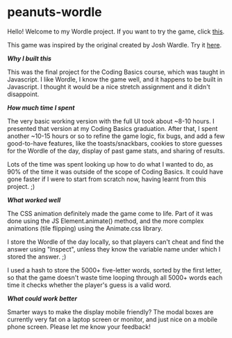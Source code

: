 # peanuts-wordle

Hello! Welcome to my Wordle project. If you want to try the game, click [this](https://peanutyabing.github.io/peanuts-wordle/).

This game was inspired by the original created by Josh Wardle. Try it [here](https://www.nytimes.com/games/wordle/index.html).

**_Why I built this_**

This was the final project for the Coding Basics course, which was taught in Javascript. I like Wordle, I know the game well, and it happens to be built in Javascript. I thought it would be a nice stretch assignment and it didn't disappoint.

**_How much time I spent_**

The very basic working version with the full UI took about ~8-10 hours. I presented that version at my Coding Basics graduation. After that, I spent another ~10-15 hours or so to refine the game logic, fix bugs, and add a few good-to-have features, like the toasts/snackbars, cookies to store guesses for the Wordle of the day, display of past game stats, and sharing of results.

Lots of the time was spent looking up how to do what I wanted to do, as 90% of the time it was outside of the scope of Coding Basics. It could have gone faster if I were to start from scratch now, having learnt from this project. ;)

**_What worked well_**

The CSS animation definitely made the game come to life. Part of it was done using the JS Element.animate() method, and the more complex animations (tile flipping) using the Animate.css library.

I store the Wordle of the day locally, so that players can't cheat and find the answer using "Inspect", unless they know the variable name under which I stored the answer. ;)

I used a hash to store the 5000+ five-letter words, sorted by the first letter, so that the game doesn't waste time looping through all 5000+ words each time it checks whether the player's guess is a valid word.

**_What could work better_**

Smarter ways to make the display mobile friendly? The modal boxes are currently very fat on a laptop screen or monitor, and just nice on a mobile phone screen. Please let me know your feedback!

